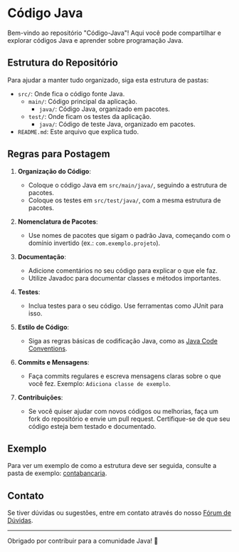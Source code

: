 # Código Java

Bem-vindo ao repositório "Código-Java"! Aqui você pode compartilhar e explorar códigos Java e aprender sobre programação Java.

## Estrutura do Repositório

Para ajudar a manter tudo organizado, siga esta estrutura de pastas:

- `src/`: Onde fica o código fonte Java.
  - `main/`: Código principal da aplicação.
    - `java/`: Código Java, organizado em pacotes.
  - `test/`: Onde ficam os testes da aplicação.
    - `java/`: Código de teste Java, organizado em pacotes.
- `README.md`: Este arquivo que explica tudo.

## Regras para Postagem

1. **Organização do Código**:
   - Coloque o código Java em `src/main/java/`, seguindo a estrutura de pacotes.
   - Coloque os testes em `src/test/java/`, com a mesma estrutura de pacotes.

2. **Nomenclatura de Pacotes**:
   - Use nomes de pacotes que sigam o padrão Java, começando com o domínio invertido (ex.: `com.exemplo.projeto`).

3. **Documentação**:
   - Adicione comentários no seu código para explicar o que ele faz.
   - Utilize Javadoc para documentar classes e métodos importantes.

4. **Testes**:
   - Inclua testes para o seu código. Use ferramentas como JUnit para isso.

5. **Estilo de Código**:
   - Siga as regras básicas de codificação Java, como as [Java Code Conventions](https://docs.oracle.com/javase/tutorial/essential/).

6. **Commits e Mensagens**:
   - Faça commits regulares e escreva mensagens claras sobre o que você fez. Exemplo: `Adiciona classe de exemplo`.

7. **Contribuições**:
   - Se você quiser ajudar com novos códigos ou melhorias, faça um fork do repositório e envie um pull request. Certifique-se de que seu código esteja bem testado e documentado.

## Exemplo

Para ver um exemplo de como a estrutura deve ser seguida, consulte a pasta de exemplo: [contabancaria](https://github.com/TEC041002/Codigo-Java/src/contabancaria).

## Contato

Se tiver dúvidas ou sugestões, entre em contato através do nosso [Fórum de Dúvidas](https://github.com/TEC041002/Forum-de-duvidas-/discussions).

---

Obrigado por contribuir para a comunidade Java! 🚀
